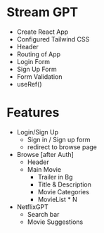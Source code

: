 # Stream GPT

- Create React App
- Configured Tailwind CSS
- Header
- Routing of App
- Login Form
- Sign Up Form
- Form Validation
- useRef()

# Features

- Login/Sign Up
  - Sign in / Sign up form
  - redirect to browse page
- Browse [after Auth]
  - Header
  - Main Movie
    - Trailer in Bg
    - Title & Description
    - Movie Categories
    - MovieList \* N
- NetflixGPT
  - Search bar
  - Movie Suggestions
